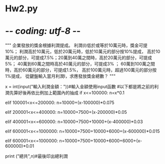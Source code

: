 # Hw2.py

# -*- coding: utf-8 -*-
"""
企業發放的獎金根據利潤提成。
利潤(I)低於或等於10萬元時，獎金可提10%；
利潤高於10萬元，低於20萬元時，低於10萬元的部分按10%提成，
高於10萬元的部分，可提成7.5%；20萬到40萬之間時，高於20萬元的部分，可提成5%；
40萬到60萬之間時高於40萬元的部分，可提成3% ；
60萬到100萬之間時，高於60萬元的部分，可提成1.5%，
高於100萬元時，超過100萬元的部分按1%提成，
從鍵盤輸入當月利潤I，求應發放獎金總數？
"""

x = int(input("輸入利潤金額："))#輸入金額使用input函數
#以下都是將之前的利潤先算好後再依比例加上範圍內的抽成
if x<=100000:
    n=x*0.1

elif 100001<x<=200000:
    n=10000+(x-100000)*0.075
 
elif 200001<x<=400000:
    n=10000+7500+(x-200000)*0.05

elif 400001<x<=600000:
    n=10000+7500+10000+(x-400000)*0.03

elif 600001<x<=1000000:
    n=10000+7500+10000+6000+(x-600000)*0.015

elif 600001<x<=1000000:
    n=10000+7500+10000+6000+6000+(x-600000)*0.01

    
print ("總共",n)#最後印出總利潤
